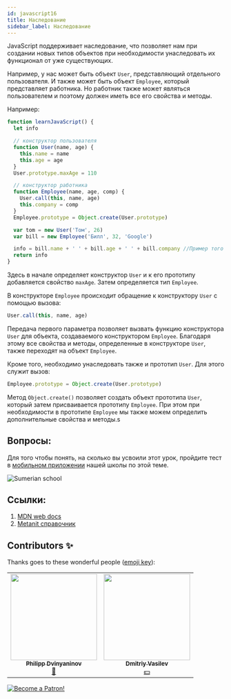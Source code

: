 ```yaml
---
id: javascript16
title: Наследование
sidebar_label: Наследование
---
```


JavaScript поддерживает наследование, что позволяет нам при создании новых типов объектов при необходимости унаследовать их функционал от уже существующих.

Например, у нас может быть объект `User`, представляющий отдельного пользователя. И также может быть объект `Employee`, который представляет работника. Но работник также может являться пользователем и поэтому должен иметь все его свойства и методы.

Например:

```jsx live
function learnJavaScript() {
  let info

  // конструктор пользователя
  function User(name, age) {
    this.name = name
    this.age = age
  }
  User.prototype.maxAge = 110

  // конструктор работника
  function Employee(name, age, comp) {
    User.call(this, name, age)
    this.company = comp
  }
  Employee.prototype = Object.create(User.prototype)

  var tom = new User('Том', 26)
  var bill = new Employee('Билл', 32, 'Google')

  info = bill.name + ' ' + bill.age + ' ' + bill.company //Пример того что наследование работает
  return info
}
```

Здесь в начале определяет конструктор `User` и к его прототипу добавляется свойство `maxAge`. Затем определяется тип `Employee`.

В конструкторе `Employee` происходит обращение к конструктору `User` с помощью вызова:

```jsx
User.call(this, name, age)
```

Передача первого параметра позволяет вызвать функцию конструктора `User` для объекта, создаваемого конструктором `Employee`. Благодаря этому все свойства и методы, определенные в конструкторе `User`, также переходят на объект `Employee`.

Кроме того, необходимо унаследовать также и прототип `User`. Для этого служит вызов:

```jsx
Employee.prototype = Object.create(User.prototype)
```

Метод `Object.create()` позволяет создать объект прототипа `User`, который затем присваивается прототипу `Employee`. При этом при необходимости в прототипе `Employee` мы также можем определить дополнительные свойства и методы.s

## Вопросы:

Для того чтобы понять, на сколько вы усвоили этот урок, пройдите тест в [мобильном приложении](http://onelink.to/njhc95) нашей школы по этой теме.

![Sumerian school](/img/app.png)

## Ссылки:

1.  [MDN web docs](https://developer.mozilla.org/ru/docs/Learn/JavaScript/%D0%9E%D0%B1%D1%8A%D0%B5%D0%BA%D1%82%D1%8B/Inheritance)
2.  [Metanit справочник](https://metanit.com/web/javascript/4.9.php)

## Contributors ✨

Thanks goes to these wonderful people ([emoji key](https://allcontributors.org/docs/en/emoji-key)):

<!-- ALL-CONTRIBUTORS-LIST:START - Do not remove or modify this section -->
<!-- prettier-ignore-start -->
<!-- markdownlint-disable -->
<table>
  <tr>
    <td align="center"><a href="https://github.com/FELiX-RN"><img src="https://avatars0.githubusercontent.com/u/72006627?v=4?s=200" width="200px;" alt=""/><br /><sub><b>Philipp Dvinyaninov</b></sub></a><br /><a href="https://github.com/gHashTag/react-native-village/commits?author=FELiX-RN" title="Documentation">📖</a></td>
    <td align="center"><a href="https://fullstackserverless.github.io/"><img src="https://avatars0.githubusercontent.com/u/6774813?v=4?s=200" width="200px;" alt=""/><br /><sub><b>Dmitriy Vasilev</b></sub></a><br /><a href="#financial-gHashTag" title="Financial">💵</a></td>
  </tr>
</table>

<!-- markdownlint-restore -->
<!-- prettier-ignore-end -->

<!-- ALL-CONTRIBUTORS-LIST:END -->

[![Become a Patron!](/img/logo/patreon.png)](https://www.patreon.com/bePatron?u=31769291)
